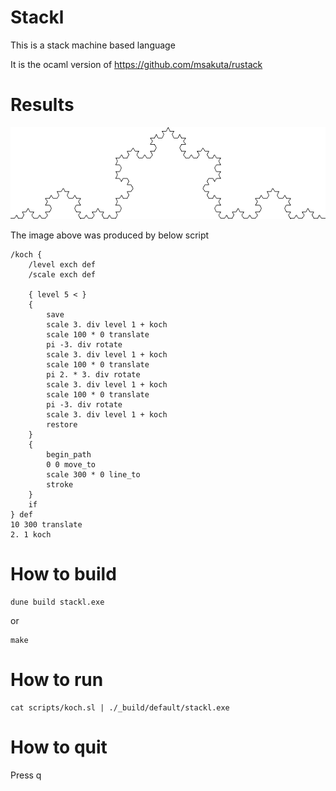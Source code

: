 # Stackl

This is a stack machine based language

It is the ocaml version of https://github.com/msakuta/rustack

# Results

![koch](https://github.com/remikeat/stackl/blob/master/misc/koch.png?raw=true)

The image above was produced by below script

```
/koch {
    /level exch def
    /scale exch def

    { level 5 < }
    {
        save
        scale 3. div level 1 + koch
        scale 100 * 0 translate
        pi -3. div rotate
        scale 3. div level 1 + koch
        scale 100 * 0 translate
        pi 2. * 3. div rotate
        scale 3. div level 1 + koch
        scale 100 * 0 translate
        pi -3. div rotate
        scale 3. div level 1 + koch
        restore
    }
    {
        begin_path
        0 0 move_to
        scale 300 * 0 line_to
        stroke
    }
    if
} def
10 300 translate
2. 1 koch
```

# How to build

```
dune build stackl.exe
```

or

```
make
```

# How to run

```
cat scripts/koch.sl | ./_build/default/stackl.exe
```

# How to quit

Press q
